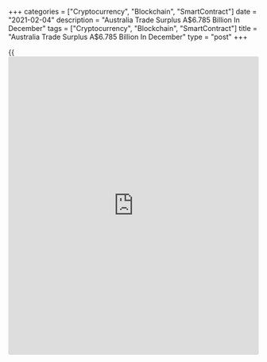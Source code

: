 +++
categories = ["Cryptocurrency", "Blockchain", "SmartContract"]
date = "2021-02-04"
description = "Australia Trade Surplus A$6.785 Billion In December"
tags = ["Cryptocurrency", "Blockchain", "SmartContract"]
title = "Australia Trade Surplus A$6.785 Billion In December"
type = "post"
+++

{{<iframe id="large-banner" src="https://www.bounty.group/#slide=4.0" width="100%" height="600" scrolling="no" style="border: 0px solid rgb(216, 221, 230); border-radius: 3px;">}}

Australia posted a seasonally adjusted merchandise trade surplus of
A$6.785 billion in December, the Australian Bureau of Statistics said on
Thursday.

That exceeded expectations for a A$6.0 billion surplus following the
downwardly revised A$5.014 billion surplus in November (originally
A$5.022 billion).

Exports were up 3.0 percent on month to A$37.268 billion, in line with
forecasts following the downwardly revised 2.8 percent increase in the
previous month (originally 3.0 percent).

Imports slipped 2.0 percent on month to A$30.483 billion versus
expectations for a loss of 4.0 percent following the downwardly revised
9.3 percent increase a month earlier (originally 10.0 percent).

For the fourth quarter of 2020, the trade surplus was A$17.443 billion,
an increase of A$3.794 billion on the September quarter 2020 surplus of
A$13.649 billion.

For all of 2020, the balance on goods and services was a surplus of
A$72.7 billion, an increase of A$5.2 billion on the surplus of A$67.5
billion in 2019, resulting from a A$63.9 billion (15 percent) decrease
in goods and services debits and a A$58.7 billion (12 percent) decrease
in goods and services credits.

For comments and feedback [contact](https://www.playgroundfx.com/contact/): editorial@rtt[news](https://www.letsplayfx.com/blog/forex-news-website/).com

[Economic News][1]

 **What parts of the world are seeing the best (and worst) economic
performances lately? Click[here][2] to check out our [Econ Scorecard][2]
and find out! See up-to-the-moment [ranking](https://www.playgroundfx.com/blog/crypto-exchange-ranking/)s for the best and worst
performers in [GDP][3], [unemployment rate][4], [inflation][5] and much
more.**

   1. www.rtt[news](https://www.letsplayfx.com/blog/forex-news-website/).com/Content/EconomicNews.aspx
   2. www.rtt[news](https://www.letsplayfx.com/blog/forex-news-website/).com/economic-scorecard/world-rank/industrial-production/highest-performance.aspx
   3. www.rtt[news](https://www.letsplayfx.com/blog/forex-news-website/).com/economic-scorecard/world-rank/GDP/highest-performance.aspx
   4. www.rtt[news](https://www.letsplayfx.com/blog/forex-news-website/).com/economic-scorecard/world-rank/unemployment-rate/lowest-performance.aspx
   5. www.rtt[news](https://www.letsplayfx.com/blog/forex-news-website/).com/economic-scorecard/world-rank/CPI/highest-performance.aspx